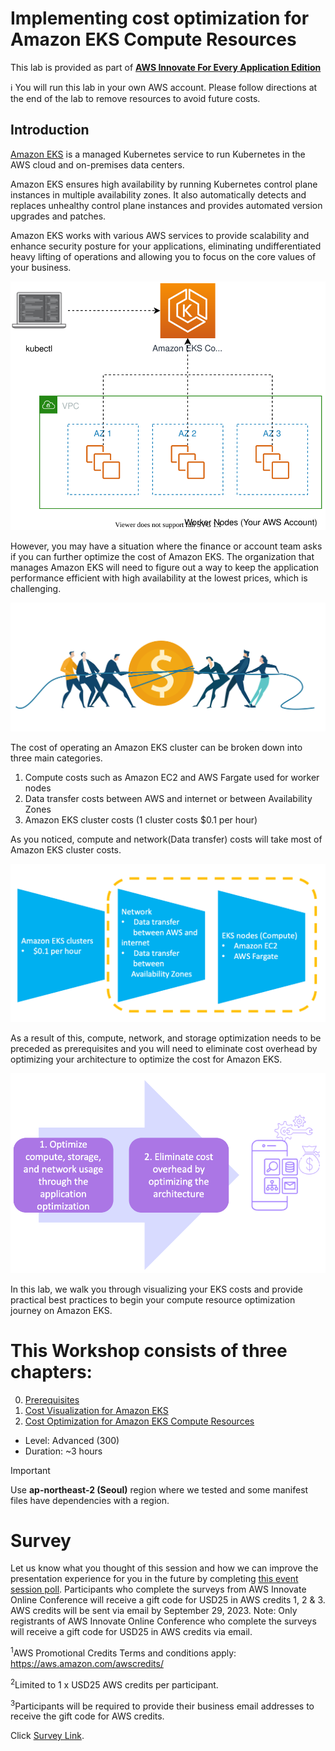 # Implementing cost optimization for Amazon EKS Compute Resources


This lab is provided as part of **[AWS Innovate For Every Application Edition](https://aws.amazon.com/events/aws-innovate/apj/for-every-app/)**

ℹ️ You will run this lab in your own AWS account. Please follow directions at the end of the lab to remove resources to avoid future costs.

## Introduction
[Amazon EKS](https://docs.aws.amazon.com/eks/latest/userguide/what-is-eks.html) is a managed Kubernetes service to run Kubernetes in the AWS cloud and on-premises data centers. 

Amazon EKS ensures high availability by running Kubernetes control plane instances in multiple availability zones. It also automatically detects and replaces unhealthy control plane instances and provides automated version upgrades and patches.

Amazon EKS works with various AWS services to provide scalability and enhance security posture for your applications, eliminating undifferentiated heavy lifting of operations and allowing you to focus on the core values of your business.

![EKS-Cost-Optimization-Overview0](/static/EKS-Cost-Optimization-Overview0.svg)

However, you may have a situation where the finance or account team asks if you can further optimize the cost of Amazon EKS. The organization that manages Amazon EKS will need to figure out a way to keep the application performance efficient with high availability at the lowest prices, which is challenging. 

![EKS-Cost-Optimization-Overview1](/static/EKS-Cost-Optimization-Overview1.png)

The cost of operating an Amazon EKS cluster can be broken down into three main categories.

1. Compute costs such as Amazon EC2 and AWS Fargate used for worker nodes
2. Data transfer costs between AWS and internet or between Availability Zones
3. Amazon EKS cluster costs (1 cluster costs $0.1 per hour)

As you noticed, compute and network(Data transfer) costs will take most of Amazon EKS cluster costs. 

![EKS-Cost-Optimization-Overview2](/static/EKS-Cost-Optimization-Overview2.png)

As a result of this, compute, network, and storage optimization needs to be preceded as prerequisites and you will need to eliminate cost overhead by optimizing your architecture to optimize the cost for Amazon EKS.

![EKS-Cost-Optimization-Overview3](/static/EKS-Cost-Optimization-Overview3.png)

In this lab, we walk you through visualizing your EKS costs and provide practical best practices to begin your compute resource optimization journey on Amazon EKS.

# This Workshop consists of three chapters:

0. [Prerequisites](./content/0-Prerequisites/index.md)
1. [Cost Visualization for Amazon EKS](./content/1-EKS-Cost-Visualization/index.md)
2. [Cost Optimization for Amazon EKS Compute Resources](./content/2-EKS-Compute-Cost/index.md)

* Level: Advanced (300)
* Duration: ~3 hours

> [!IMPORTANT]
> Use **ap-northeast-2 (Seoul)** region where we tested and some manifest files have dependencies with a region. 

# Survey

Let us know what you thought of this session and how we can improve the presentation experience for you in the future by completing [this event session poll](https://amazonmr.au1.qualtrics.com/jfe/form/SV_1U4cxprfqLngWGy?Session=HOL12). Participants who complete the surveys from AWS Innovate Online Conference will receive a gift code for USD25 in AWS credits 1, 2 & 3. AWS credits will be sent via email by September 29, 2023.
Note: Only registrants of AWS Innovate Online Conference who complete the surveys will receive a gift code for USD25 in AWS credits via email.

<sup>1</sup>AWS Promotional Credits Terms and conditions apply: https://aws.amazon.com/awscredits/ 

<sup>2</sup>Limited to 1 x USD25 AWS credits per participant.

<sup>3</sup>Participants will be required to provide their business email addresses to receive the gift code for AWS credits.

Click [Survey Link](https://amazonmr.au1.qualtrics.com/jfe/form/SV_1U4cxprfqLngWGy?Session=HOL12).